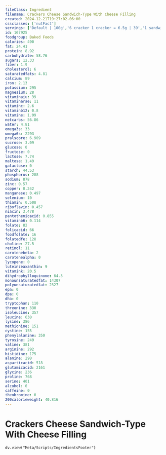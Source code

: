 ```yaml
---
fileClass: Ingredient
filename: Crackers Cheese Sandwich-Type With Cheese Filling
created: 2024-12-21T19:27:02-06:00
cssclasses: ['nutFact']
servings: ['Default | 100g','6 cracker 1 cracker = 6.5g | 39','1 sandwich | 6.5']
id: 167925
foodgroup: Baked Foods
calories: 490
fat: 24.41
protein: 8.92
carbohydrate: 58.76
sugars: 12.33
fiber: 1.9
cholesterol: 6
saturatedfats: 4.81
calcium: 89
iron: 2.13
potassium: 295
magnesium: 28
vitaminaiu: 39
vitaminarae: 11
vitaminc: 2.6
vitaminb12: 0.8
vitamine: 1.99
netcarbs: 56.86
water: 4.81
omega3s: 33
omega6s: 2293
pralscore: 6.909
sucrose: 3.09
glucose: 0
fructose: 0
lactose: 7.74
maltose: 1.49
galactose: 0
starch: 44.53
phosphorus: 288
sodium: 878
zinc: 0.57
copper: 0.242
manganese: 0.497
selenium: 10
thiamin: 0.508
riboflavin: 0.457
niacin: 3.478
pantothenicacid: 0.855
vitaminb6: 0.114
folate: 82
folicacid: 66
foodfolate: 16
folatedfe: 128
choline: 27.5
retinol: 11
carotenebeta: 2
carotenealpha: 0
lycopene: 0
luteinzeaxanthin: 9
vitamink: 20.5
dihydrophylloquinone: 64.3
monounsaturatedfat: 14307
polyunsaturatedfat: 2327
epa: 0
dpa: 0
dha: 0
tryptophan: 110
threonine: 330
isoleucine: 357
leucine: 638
lysine: 386
methionine: 151
cystine: 155
phenylalanine: 350
tyrosine: 249
valine: 381
arginine: 292
histidine: 175
alanine: 298
asparticacid: 518
glutamicacid: 2161
glycine: 236
proline: 768
serine: 401
alcohol: 0
caffeine: 0
theobromine: 0
200calorieweight: 40.816
---
```


# Crackers Cheese Sandwich-Type With Cheese Filling

```dataviewjs
dv.view("Meta/Scripts/IngredientsFooter")
```